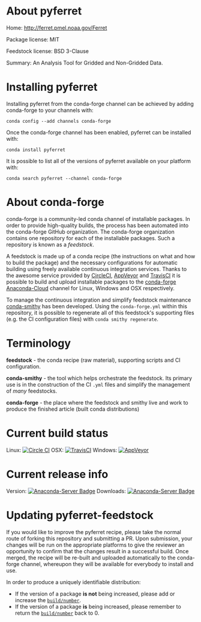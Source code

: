 About pyferret
==============

Home: http://ferret.pmel.noaa.gov/Ferret

Package license: MIT

Feedstock license: BSD 3-Clause

Summary: An Analysis Tool for Gridded and Non-Gridded Data.



Installing pyferret
===================

Installing pyferret from the conda-forge channel can be achieved by adding conda-forge to your channels with:

```
conda config --add channels conda-forge
```

Once the conda-forge channel has been enabled, pyferret can be installed with:

```
conda install pyferret
```

It is possible to list all of the versions of pyferret available on your platform with:

```
conda search pyferret --channel conda-forge
```


About conda-forge
=================

conda-forge is a community-led conda channel of installable packages.
In order to provide high-quality builds, the process has been automated into the
conda-forge GitHub organization. The conda-forge organization contains one repository 
for each of the installable packages. Such a repository is known as a *feedstock*.

A feedstock is made up of a conda recipe (the instructions on what and how to build
the package) and the necessary configurations for automatic building using freely
available continuous integration services. Thanks to the awesome service provided by
[CircleCI](https://circleci.com/), [AppVeyor](http://www.appveyor.com/)
and [TravisCI](https://travis-ci.org/) it is possible to build and upload installable
packages to the [conda-forge](https://anaconda.org/conda-forge)
[Anaconda-Cloud](http://docs.anaconda.org/) channel for Linux, Windows and OSX respectively.

To manage the continuous integration and simplify feedstock maintenance
[conda-smithy](http://github.com/conda-forge/conda-smithy) has been developed.
Using the ``conda-forge.yml`` within this repository, it is possible to regenerate all of
this feedstock's supporting files (e.g. the CI configuration files) with ``conda smithy regenerate``.


Terminology
===========

**feedstock** - the conda recipe (raw material), supporting scripts and CI configuration.

**conda-smithy** - the tool which helps orchestrate the feedstock.
                   Its primary use is in the construction of the CI ``.yml`` files
                   and simplify the management of *many* feedstocks.

**conda-forge** - the place where the feedstock and smithy live and work to
                  produce the finished article (built conda distributions)

Current build status
====================

Linux: [![Circle CI](https://circleci.com/gh/conda-forge/pyferret-feedstock.svg?style=svg)](https://circleci.com/gh/conda-forge/pyferret-feedstock)
OSX: [![TravisCI](https://travis-ci.org/conda-forge/pyferret-feedstock.svg?branch=master)](https://travis-ci.org/conda-forge/pyferret-feedstock) 
Windows: [![AppVeyor](https://ci.appveyor.com/api/projects/status/github/conda-forge/pyferret-feedstock?svg=True)](https://ci.appveyor.com/project/conda-forge/pyferret-feedstock/branch/master)

Current release info
====================
Version: [![Anaconda-Server Badge](https://anaconda.org/conda-forge/pyferret/badges/version.svg)](https://anaconda.org/conda-forge/pyferret)
Downloads: [![Anaconda-Server Badge](https://anaconda.org/conda-forge/pyferret/badges/downloads.svg)](https://anaconda.org/conda-forge/pyferret)


Updating pyferret-feedstock
===========================

If you would like to improve the pyferret recipe, please take the normal
route of forking this repository and submitting a PR. Upon submission, your changes will
be run on the appropriate platforms to give the reviewer an opportunity to confirm that the
changes result in a successful build. Once merged, the recipe will be re-built and uploaded
automatically to the conda-forge channel, whereupon they will be available for everybody to
install and use.

In order to produce a uniquely identifiable distribution:
 * If the version of a package **is not** being increased, please add or increase
   the [``build/number``](http://conda.pydata.org/docs/building/meta-yaml.html#build-number-and-string). 
 * If the version of a package **is** being increased, please remember to return
   the [``build/number``](http://conda.pydata.org/docs/building/meta-yaml.html#build-number-and-string)
   back to 0.
